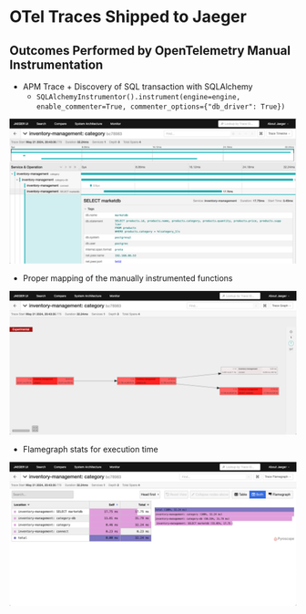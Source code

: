 # OTel Traces Shipped to Jaeger

## Outcomes Performed by OpenTelemetry Manual Instrumentation

* APM Trace + Discovery of SQL transaction with SQLAlchemy
  * `SQLAlchemyInstrumentor().instrument(engine=engine, enable_commenter=True, commenter_options={"db_driver": True})`

![](img/jaeger-01.png)

* Proper mapping of the manually instrumented functions

![](img/jaeger-02.png)

* Flamegraph stats for execution time

![](img/jaeger-03.png)
